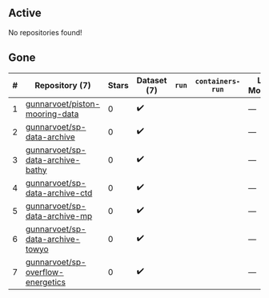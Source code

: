 ## Active
No repositories found!

## Gone
| # | Repository (7) | Stars | Dataset (7) | `run` | `containers-run` | Last Modified |
| --- | --- | --- | --- | --- | --- | --- |
| 1 | [gunnarvoet/piston-mooring-data](https://github.com/gunnarvoet/piston-mooring-data) | 0 | :heavy_check_mark: |  |  | — |
| 2 | [gunnarvoet/sp-data-archive](https://github.com/gunnarvoet/sp-data-archive) | 0 | :heavy_check_mark: |  |  | — |
| 3 | [gunnarvoet/sp-data-archive-bathy](https://github.com/gunnarvoet/sp-data-archive-bathy) | 0 | :heavy_check_mark: |  |  | — |
| 4 | [gunnarvoet/sp-data-archive-ctd](https://github.com/gunnarvoet/sp-data-archive-ctd) | 0 | :heavy_check_mark: |  |  | — |
| 5 | [gunnarvoet/sp-data-archive-mp](https://github.com/gunnarvoet/sp-data-archive-mp) | 0 | :heavy_check_mark: |  |  | — |
| 6 | [gunnarvoet/sp-data-archive-towyo](https://github.com/gunnarvoet/sp-data-archive-towyo) | 0 | :heavy_check_mark: |  |  | — |
| 7 | [gunnarvoet/sp-overflow-energetics](https://github.com/gunnarvoet/sp-overflow-energetics) | 0 | :heavy_check_mark: |  |  | — |
